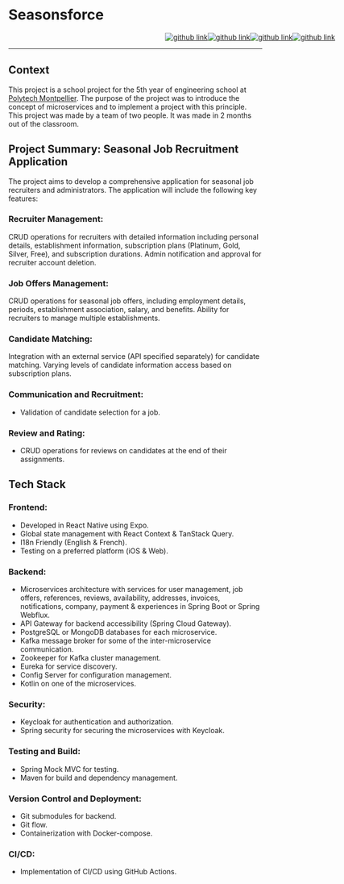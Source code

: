 # Seasonsforce

<div style="display:flex; flex-direction: row; justify-content: center; align-items: center; width: 100vw">
  <a target="_blank" href="https://github.com/lorenzo-italiano/Seasonsforce">
  <img alt="github link" src="https://img.shields.io/badge/SEASONFORCE-global-green?logo=github&style=for-the-badge">
</a>
<a target="_blank" href="https://github.com/lorenzo-italiano/seasonsforce-docs">
  <img alt="github link" src="https://img.shields.io/badge/SEASONFORCE-docs-blue?logo=github&style=for-the-badge">
</a>
<a target="_blank" href="https://github.com/lorenzo-italiano/seasonsforce-frontend">
  <img alt="github link" src="https://img.shields.io/badge/SEASONFORCE-frontend-blue?logo=github&style=for-the-badge">
</a>
<a target="_blank" href="https://github.com/lorenzo-italiano/seasonsforce-microservices">
  <img alt="github link" src="https://img.shields.io/badge/SEASONFORCE-microservices-blue?logo=github&style=for-the-badge">
</a>
</div>

---

## Context

This project is a school project for the 5th year of engineering school at [Polytech Montpellier](https://www.polytech.umontpellier.fr/). The purpose of the project was to introduce the concept of microservices and to implement a project with this principle. This project was made by a team of two people. It was made in 2 months out of the classroom.

## Project Summary: Seasonal Job Recruitment Application

The project aims to develop a comprehensive application for seasonal job recruiters and administrators. The application will include the following key features:

### Recruiter Management:

CRUD operations for recruiters with detailed information including personal details, establishment information, subscription plans (Platinum, Gold, Silver, Free), and subscription durations.
Admin notification and approval for recruiter account deletion.

### Job Offers Management:

CRUD operations for seasonal job offers, including employment details, periods, establishment association, salary, and benefits.
Ability for recruiters to manage multiple establishments.

### Candidate Matching:

Integration with an external service (API specified separately) for candidate matching.
Varying levels of candidate information access based on subscription plans.

### Communication and Recruitment:

- Validation of candidate selection for a job.

### Review and Rating:

- CRUD operations for reviews on candidates at the end of their assignments.



## Tech Stack

### Frontend:

- Developed in React Native using Expo.
- Global state management with React Context & TanStack Query.
- I18n Friendly (English & French).
- Testing on a preferred platform (iOS & Web).

### Backend:

- Microservices architecture with services for user management, job offers, references, reviews, availability, addresses, invoices, notifications, company, payment & experiences  in Spring Boot or Spring Webflux.
- API Gateway for backend accessibility (Spring Cloud Gateway).
- PostgreSQL or MongoDB databases for each microservice.
- Kafka message broker for some of the inter-microservice communication.
- Zookeeper for Kafka cluster management.
- Eureka for service discovery.
- Config Server for configuration management.
- Kotlin on one of the microservices.

### Security:

- Keycloak for authentication and authorization.
- Spring security for securing the microservices with Keycloak.

### Testing and Build:

- Spring Mock MVC for testing.
- Maven for build and dependency management.

### Version Control and Deployment:

- Git submodules for backend.
- Git flow.
- Containerization with Docker-compose.

### CI/CD:

- Implementation of CI/CD using GitHub Actions.
